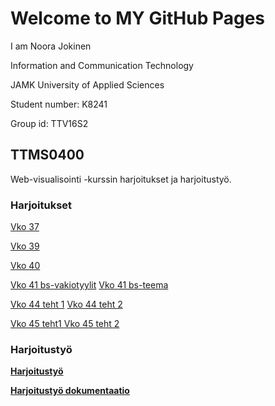 # Welcome to MY GitHub Pages

I am Noora Jokinen

Information and Communication Technology

JAMK University of Applied Sciences

Student number: K8241

Group id: TTV16S2

## TTMS0400

Web-visualisointi -kurssin harjoitukset ja harjoitustyö.

### Harjoitukset

[Vko 37](https://noorajokinen.github.io/harkka37/)

[Vko 39](https://noorajokinen.github.io/harkka39/)

[Vko 40](https://www.fluidui.com/editor/live/preview/cF9QSHpQeFppdFRoRHN6VjRBY0NnTjJKRDZKSnZpaENCNA==)

[Vko 41 bs-vakiotyylit](https://noorajokinen.github.io/harkka41/bs-vakiotyylit/) 
[Vko 41 bs-teema](https://noorajokinen.github.io/harkka41/bs-teema/bootstrap/)

[Vko 44 teht 1](https://codepen.io/anon/pen/mpbyZa)
[Vko 44 teht 2](https://codepen.io/anon/pen/MrgrgR)

[Vko 45 teht1 ](https://noorajokinen.github.io/harkka45/adidas.svg)
[Vko 45 teht 2](https://noorajokinen.github.io/harkka45/mr.olio.svg)

### Harjoitustyö

[**Harjoitustyö**](https://noorajokinen.github.io/harjoitustyo/)

[**Harjoitustyö dokumentaatio**](https://noorajokinen.github.io/harjoitustyo/document.pdf)

